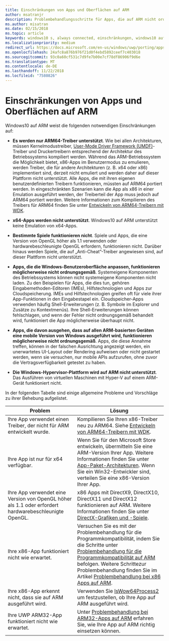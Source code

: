 ```yaml
---
title: Einschränkungen von Apps und Oberflächen auf ARM
author: msatranjr
description: Problembehandlungsschritte für Apps, die auf ARM nicht ordnungsgemäß funktionieren.
ms.author: misatran
ms.date: 02/15/2018
ms.topic: article
keywords: windows10 s, always connected, einschränkungen, windows10 auf ARM
ms.localizationpriority: medium
redirect_url: https://docs.microsoft.com/en-us/windows/uwp/porting/apps-on-arm-troubleshooting-x86
ms.openlocfilehash: 24afc8a876b976f21d0f4ebd5892ceef7c403018
ms.sourcegitcommit: 93c0a60cf531c7d9fe7b00e7cf78df86906f9d6e
ms.translationtype: MT
ms.contentlocale: de-DE
ms.lasthandoff: 11/22/2018
ms.locfileid: "7580826"
---
```

# <a name="limitations-of-apps-and-experiences-on-arm"></a>Einschränkungen von Apps und Oberflächen auf ARM
Windows10 auf ARM weist die folgenden notwendigen Einschränkungen auf:

- **Es werden nur ARM64-Treiber unterstützt**. Wie bei allen Architekturen, müssen Kernelmodustreiber, [User-Mode Driver Framework (UMDF)](https://docs.microsoft.com/en-us/windows-hardware/drivers/wdf/overview-of-the-umdf)-Treiber und Druckertreibern entsprechend der Architektur des Betriebssystems kompiliert werden. Während das ARM-Betriebssystem die Möglichkeit bietet, x86-Apps im Benutzermodus zu emulieren, werden Treiber, die für andere Architekturen (z. B. x64 oder x86) implementiert sind, derzeit nicht emuliert und werden daher auf dieser Plattform nicht unterstützt. Alle Apps, die mit ihren eigenen benutzerdefinierten Treibern funktionieren, müssten auf ARM64 portiert werden. In eingeschränkten Szenarien kann die App als x86 in einer Emulation ausgeführt werden, der Treiberteil der App muss jedoch auf ARM64 portiert werden. Weitere Informationen zum Kompilieren des Treibers für ARM64 finden Sie unter [Entwickeln von ARM64-Treibern mit WDK](https://review.docs.microsoft.com/en-us/windows-hardware/drivers/develop/building-arm64-drivers?branch=rs4-arm64).

- **x64-Apps werden nicht unterstützt**. Windows10 auf ARM unterstützt keine Emulation von x64-Apps.

- **Bestimmte Spiele funktionieren nicht**. Spiele und Apps, die eine Version von OpenGL höher als 1.1 verwenden oder hardwarebeschleunigte OpenGL erfordern, funktionieren nicht. Darüber hinaus werden Spiele, die auf „Anti-Cheat”-Treiber angewiesen sind, auf dieser Plattform nicht unterstützt.

- **Apps, die die Windows-Benutzeroberfläche anpassen, funktionieren möglicherweise nicht ordnungsgemäß**. Systemeigene Komponenten des Betriebssystems können nicht systemeigene Komponenten nicht laden. Zu den Beispielen für Apps, die dies tun, gehören Eingabemethoden-Editoren (IMEs), Hilfstechnologien und Apps zur Cloudspeicherung. IMEs und Hilfstechnologien greifen oft für viele ihrer App-Funktionen in den Eingabestapel ein. Cloudspeicher-Apps verwenden häufig Shell-Erweiterungen (z. B. Symbole im Explorer und Zusätze zu Kontextmenüs). Ihre Shell-Erweiterungen können fehlschlagen, und wenn der Fehler nicht ordnungsgemäß behandelt wird, funktioniert die App möglicherweise überhaupt nicht.

- **Apps, die davon ausgehen, dass auf allen ARM-basierten Geräten eine mobile Version von Windows ausgeführt wird, funktionieren möglicherweise nicht ordnungsgemäß**. Apps, die diese Annahme treffen, können in der falschen Ausrichtung angezeigt werden, ein unerwartetes UI-Layout oder Rendering aufweisen oder nicht gestartet werden, wenn sie versuchen, nur mobile APIs aufzurufen, ohne zuvor die Vertragsverfügbarkeit getestet zu haben.

- **Die Windows-Hypervisor-Plattform wird auf ARM nicht unterstützt**. Das Ausführen von virtuellen Maschinen mit Hyper-V auf einem ARM-Gerät funktioniert nicht.

In der folgenden Tabelle sind einige allgemeine Probleme und Vorschläge zu ihrer Behebung aufgelistet.

|Problem|Lösung|
|-----|--------|
| Ihre App verwendet einen Treiber, der nicht für ARM entwickelt wurde. | Kompilieren Sie Ihren x86-Treiber neu zu ARM64. Siehe [Entwickeln von ARM64-Treibern mit WDK](https://docs.microsoft.com/en-us/windows-hardware/drivers/develop/building-arm64-drivers). |
| Ihre App ist nur für x64 verfügbar. | Wenn Sie für den Microsoft Store entwickeln, übermitteln Sie eine ARM-Version Ihrer App. Weitere Informationen finden Sie unter [App-Paket-Architekturen](../packaging/device-architecture.md). Wenn Sie ein Win32-Entwickler sind, verteilen Sie eine x86-Version Ihrer App. |
| Ihre App verwendet eine Version von OpenGL höher als 1.1 oder erfordert hardwarebeschleunigte OpenGL. | x86 Apps mit DirectX9, DirectX10, DirectX11 und DirectX12 funktionieren auf ARM. Weitere Informationen finden Sie unter [DirectX-Grafiken und -Spiele](https://msdn.microsoft.com/en-us/library/windows/desktop/ee663274(v=vs.85).aspx). |
| Ihre x86-App funktioniert nicht wie erwartet. | Versuchen Sie es mit der Problembehandlung für die Programmkompatibilität, indem Sie die Schritte unter [Problembehandlung für die Programmkompatibilität auf ARM](apps-on-arm-program-compat-troubleshooter.md) befolgen. Weitere Schrittezur Problembehandlung finden Sie im Artikel [Problembehandlung bei x86 Apps auf ARM](apps-on-arm-troubleshooting-x86.md). |
| Ihre x86-App erkennt nicht, dass sie auf ARM ausgeführt wird. | Verwenden Sie [IsWow64Process2](https://msdn.microsoft.com/en-us/library/windows/desktop/mt804318(v=vs.85).aspx) um festzustellen, ob Ihre App auf ARM ausgeführt wird. |
| Ihre UWP ARM32-App funktioniert nicht wie erwartet. | Unter [Problembehandlung bei ARM32-Apps auf ARM](apps-on-arm-troubleshooting-arm32.md) erfahren Sie, wie Ihre App auf ARM richtig einsetzen können. |
